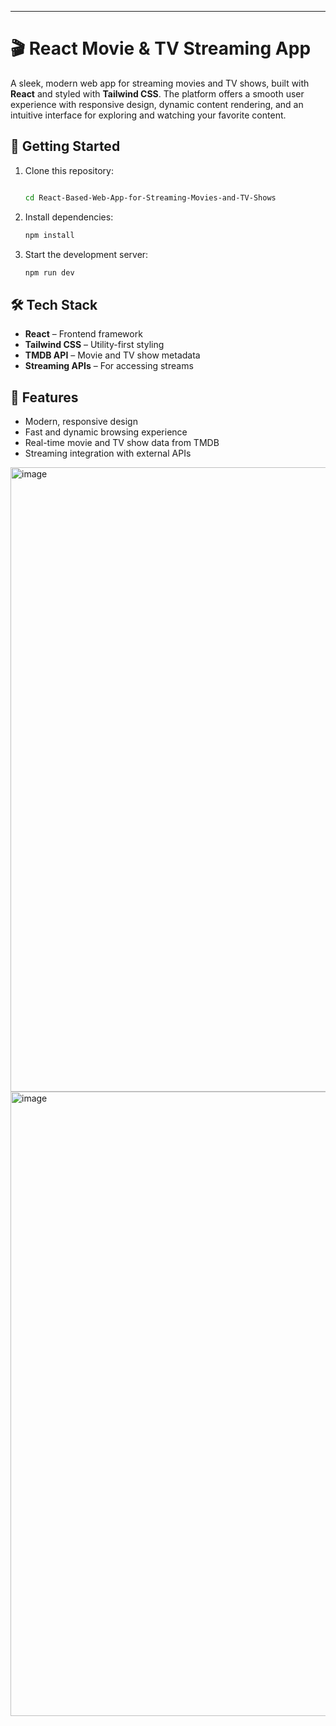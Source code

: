 

---

# 🎬 React Movie & TV Streaming App

A sleek, modern web app for streaming movies and TV shows, built with **React** and styled with **Tailwind CSS**. The platform offers a smooth user experience with responsive design, dynamic content rendering, and an intuitive interface for exploring and watching your favorite content.

## 🚀 Getting Started

1. Clone this repository:

   ```bash
   
   cd React-Based-Web-App-for-Streaming-Movies-and-TV-Shows
   ```

2. Install dependencies:

   ```bash
   npm install
   ```

3. Start the development server:

   ```bash
   npm run dev
   ```

## 🛠️ Tech Stack

* **React** – Frontend framework
* **Tailwind CSS** – Utility-first styling
* **TMDB API** – Movie and TV show metadata
* **Streaming APIs** – For accessing streams

## 🎥 Features

* Modern, responsive design
* Fast and dynamic browsing experience
* Real-time movie and TV show data from TMDB
* Streaming integration with external APIs

<img width="1681" height="999" alt="image" src="https://github.com/user-attachments/assets/36482289-411e-4d03-81c0-9f4e43f90b02" />


<img width="1681" height="999" alt="image" src="https://github.com/user-attachments/assets/354c69c6-3594-47b3-9e8e-11b5e05b9287" />





